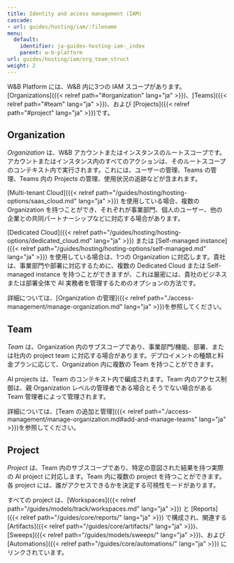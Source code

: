 ```yaml
---
title: Identity and access management (IAM)
cascade:
- url: guides/hosting/iam/:filename
menu:
  default:
    identifier: ja-guides-hosting-iam-_index
    parent: w-b-platform
url: guides/hosting/iam/org_team_struct
weight: 2
---
```


W&B Platform には、W&B 内に3つの IAM スコープがあります。[Organizations]({{< relref path="#organization" lang="ja" >}})、[Teams]({{< relref path="#team" lang="ja" >}})、および [Projects]({{< relref path="#project" lang="ja" >}})です。

## Organization

*Organization* は、W&B アカウントまたはインスタンスのルートスコープです。アカウントまたはインスタンス内のすべてのアクションは、そのルートスコープのコンテキスト内で実行されます。これには、ユーザーの管理、Teams の管理、Teams 内の Projects の管理、使用状況の追跡などが含まれます。

[Multi-tenant Cloud]({{< relref path="/guides/hosting/hosting-options/saas_cloud.md" lang="ja" >}}) を使用している場合、複数の Organization を持つことができ、それぞれが事業部門、個人のユーザー、他の企業との共同パートナーシップなどに対応する場合があります。

[Dedicated Cloud]({{< relref path="/guides/hosting/hosting-options/dedicated_cloud.md" lang="ja" >}}) または [Self-managed instance]({{< relref path="/guides/hosting/hosting-options/self-managed.md" lang="ja" >}}) を使用している場合は、1つの Organization に対応します。貴社は、事業部門や部署に対応するために、複数の Dedicated Cloud または Self-managed instance を持つことができますが、これは厳密には、貴社のビジネスまたは部署全体で AI 実務者を管理するためのオプションの方法です。

詳細については、[Organization の管理]({{< relref path="./access-management/manage-organization.md" lang="ja" >}})を参照してください。

## Team

*Team* は、Organization 内のサブスコープであり、事業部門/機能、部署、または社内の project team に対応する場合があります。デプロイメントの種類と料金プランに応じて、Organization 内に複数の Team を持つことができます。

AI projects は、Team のコンテキスト内で編成されます。Team 内のアクセス制御は、親 Organization レベルの管理者である場合とそうでない場合がある Team 管理者によって管理されます。

詳細については、[Team の追加と管理]({{< relref path="./access-management/manage-organization.md#add-and-manage-teams" lang="ja" >}})を参照してください。

## Project

*Project* は、Team 内のサブスコープであり、特定の意図された結果を持つ実際の AI project に対応します。Team 内に複数の project を持つことができます。各 project には、誰がアクセスできるかを決定する可視性モードがあります。

すべての project は、[Workspaces]({{< relref path="/guides/models/track/workspaces.md" lang="ja" >}}) と [Reports]({{< relref path="/guides/core/reports/" lang="ja" >}}) で構成され、関連する [Artifacts]({{< relref path="/guides/core/artifacts/" lang="ja" >}})、[Sweeps]({{< relref path="/guides/models/sweeps/" lang="ja" >}})、および [Automations]({{< relref path="/guides/core/automations/" lang="ja" >}}) にリンクされています。
